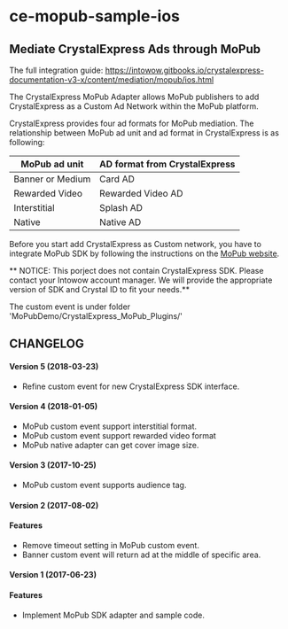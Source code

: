 # ce-mopub-sample-ios

## Mediate CrystalExpress Ads through MoPub

The full integration guide: https://intowow.gitbooks.io/crystalexpress-documentation-v3-x/content/mediation/mopub/ios.html

The CrystalExpress MoPub Adapter allows MoPub publishers to add CrystalExpress as a Custom Ad Network within the MoPub platform.

CrystalExpress provides four ad formats for MoPub mediation. The relationship between MoPub ad unit and ad format in CrystalExpress is as following:

| MoPub ad unit | AD format from CrystalExpress |
| --- | --- |
| Banner or Medium | Card AD |
| Rewarded Video | Rewarded Video AD |
| Interstitial | Splash AD |
| Native | Native AD |

Before you start add CrystalExpress as Custom network, you have to integrate MoPub SDK by following the instructions on the [MoPub website](https://github.com/mopub/mopub-ios-sdk/wiki/Getting-Started#app-transport-security-settings).

** NOTICE: This porject does not contain CrystalExpress SDK. Please contact your Intowow account manager. We will provide the appropriate version of SDK and Crystal ID to fit your needs.**

The custom event is under folder 'MoPubDemo/CrystalExpress_MoPub_Plugins/'


## CHANGELOG

#### Version 5 (2018-03-23)
* Refine custom event for new CrystalExpress SDK interface.


#### Version 4 (2018-01-05)
* MoPub custom event support interstitial format.
* MoPub custom event support rewarded video format
* MoPub native adapter can get cover image size.


#### Version 3 (2017-10-25)
* MoPub custom event supports audience tag.


#### Version 2 (2017-08-02)

#### Features
* Remove timeout setting in MoPub custom event.
* Banner custom event will return ad at the middle of specific area.

#### Version 1 (2017-06-23)

#### Features
* Implement MoPub SDK adapter and sample code.